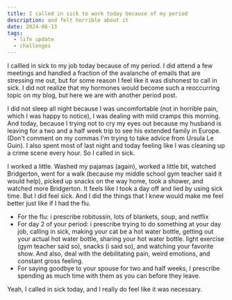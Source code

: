 ```yaml
---
title: I called in sick to work today because of my period
description: and felt horrible about it
date: 2024-06-13
tags:
  - life update
  - challenges
---
```


I callled in sick to my job today because of my period. I did attend a few meetings and handled a fraction of the avalanche of emails that are stressing me out, but for some reason I feel like it was dishonest to call in sick. I did not realize that my hormones would become such a reoccurring topic on my blog, but here we are with another period post. 

I did not sleep all night because I was uncomfortable (not in horrible pain, which I was happy to notice), I was dealing with mild cramps this morning. And today, because I trying not to cry my eyes out because my husband is leaving for a two and a half week trip to see his extended family in Europe. (Don't comment on my commas I'm trying to take advice from Ursula Le Guin). I also spent most of last night and today feeling like I was cleaning up a crime scene every hour. So I called in sick.

I worked a little. Washed my pajamas (again), worked a little bit, watched Bridgerton, went for a walk (because my middle school gym teacher said it would help), picked up snacks on the way home, took a shower, and watched more Bridgerton. It feels like I took a day off and lied by using sick time. But I did feel sick. And I did the things that I knew would make me feel better just like if I had the flu.

- For the flu: i prescribe robitussin, lots of blankets, soup, and netflix
- For day 2 of your period: i prescribe trying to do something at your day job, calling in sick, making your cat be a hot water bottle, getting out your actual hot water bottle, sharing your hot water bottle. light exercise (gym teacher said so), snacks (i said so), and watching your favorite show. And also, deal with the debilitating pain, weird emotions, and constant gross feeling. 
- For saying goodbye to your spouse for two and half weeks, I prescribe spending as much time with them as you can before they leave.

Yeah, I called in sick today, and I really do feel like it was necessary.